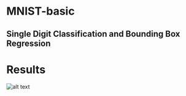 # MNIST-basic
Single Digit Classification and Bounding Box Regression
--------
# Results
![alt text](https://raw.githubusercontent.com/asaaditya8/MNIST-basic/blob/master/mnist_1-res.png)

